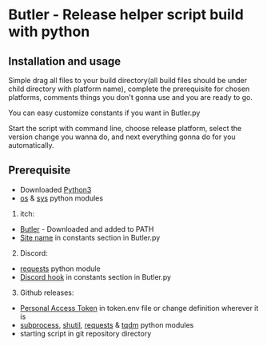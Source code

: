 # Butler - Release helper script build with python

## Installation and usage

Simple drag all files to your build directory(all build files should be under child directory with platform name), complete the prerequisite for chosen platforms, comments things you don't gonna use and you are ready to go.

You can easy customize constants if you want in Butler.py

Start the script with command line, choose release platform, select the version change you wanna do, and next everything gonna do for you automatically.


## Prerequisite

 - Downloaded [Python3](https://www.python.org/downloads/)
 - [os](https://docs.python.org/3/library/os.html) & [sys](https://docs.python.org/3/library/sys.html) python modules

1. itch:
 - [Butler](https://itchio.itch.io/butler) - Downloaded and added to PATH
 - [Site name](https://itch.io/docs/butler/pushing.html) in constants section in Butler.py

2. Discord:
 - [requests](https://pypi.org/project/requests/) python module
 - [Discord hook](https://support.discord.com/hc/en-us/articles/228383668-Intro-to-Webhooks) in constants section in Butler.py

3. Github releases:
 - [Personal Access Token](https://docs.github.com/en/authentication/keeping-your-account-and-data-secure/managing-your-personal-access-tokens) in token.env file or change definition wherever it is
 - [subprocess](https://docs.python.org/3/library/subprocess.html), [shutil](https://docs.python.org/3/library/shutil.html), [requests](https://pypi.org/project/requests/) & [tqdm](https://pypi.org/project/tqdm/) python modules
 - starting script in git repository directory
